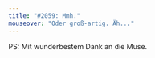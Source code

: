 ```yaml
---
title: "#2059: Mmh."
mouseover: "Oder groß-artig. Äh..."
---
```


PS: Mit wunderbestem Dank an die Muse.

